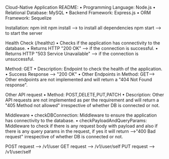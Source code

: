 Cloud-Native Application README:
•	Programming Language: Node.js
•	Relational Database: MySQL
•	Backend Framework: Express.js
•	ORM Framework: Sequelize

Installation:
npm init
npm install —> to install all dependencies
npm start —> to start the server

Health Check (/healthz)
•	Checks if the application has connectivity to the database.
•	Returns HTTP "200 OK" —> if the connection is successful.
•	Returns HTTP "503 Service Unavailable" —> if the connection is unsuccessful.

Method: GET
•	Description: Endpoint to check the health of the application.
•	Success Response —> "200 OK"
•	Other Endpoints in Method: GET—> Other endpoints are not implemented and will return a "404 Not Found response".

Other API request
•	Method: POST,DELETE,PUT,PATCH
•	Description: Other API requests are not implemented as per the requirement and will return a "405 Method not allowed" irrespective of whether DB is connected or not.

Middleware
•	checkDBConnection: Middleware to ensure the application has connectivity to the database.
•	checkPayloadAndQueryParams: Middleware to check if there is any request body with payload and also if there is any query params in the request, if yes it will return —>"400 Bad request" irrespective of whether DB is connected or not.

POST request --> /v1/user
GET request --> /v1/user/self
PUT request --> /v1/user/self